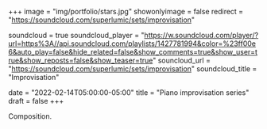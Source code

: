 +++
image = "img/portfolio/stars.jpg"
showonlyimage = false
redirect = "https://soundcloud.com/superlumic/sets/improvisation"

soundcloud = true
soundcloud_player = "https://w.soundcloud.com/player/?url=https%3A//api.soundcloud.com/playlists/1427781994&color=%23ff00e6&auto_play=false&hide_related=false&show_comments=true&show_user=true&show_reposts=false&show_teaser=true"
souncloud_url = "https://soundcloud.com/superlumic/sets/improvisation"
soundcloud_title = "Improvisation"

date = "2022-02-14T05:00:00-05:00"
title = "Piano improvisation series"
draft = false
+++

Composition.